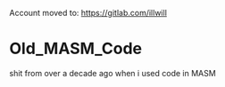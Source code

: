 Account moved to: https://gitlab.com/illwill 


# Old_MASM_Code
shit from over a decade ago when i used code in MASM
